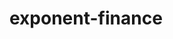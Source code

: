 # exponent-finance
<!doctype html>
<html class="n0-js",lang="en-us">
  <head>
    <meta http-equiv="X-UA-Compatible" content="IE=edge,chrome=1">
<meta name="viewport" content="user-scalable=no, width=device-width, initial-scale=1, maximum-scale=1" />
<meta name="apple-mobile-web-app-capable" content="yes" />
  </head>
  </html>
